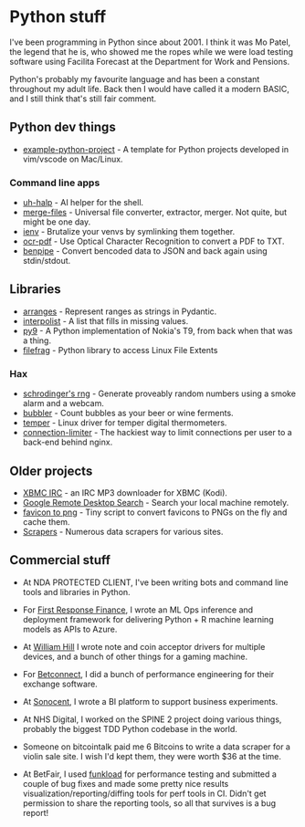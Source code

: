 # Python stuff

I've been programming in Python since about 2001. I think it was Mo Patel, the
legend that he is, who showed me the ropes while we were load testing software
using Facilita Forecast at the Department for Work and Pensions.

Python's probably my favourite language and has been a constant throughout my
adult life. Back then I would have called it a modern BASIC, and I still think
that's still fair comment.

## Python dev things

* [example-python-project](https://github.com/bitplane/example-python-project) -
  A template for Python projects developed in vim/vscode on Mac/Linux.

### Command line apps

* [uh-halp](uh-halp) -
  AI helper for the shell.
* [merge-files](/merge-files) -
  Universal file converter, extractor, merger. Not quite, but might be one day.
* [ienv](/ienv) -
  Brutalize your venvs by symlinking them together.
* [ocr-pdf](https://github.com/bitplane/ocr-pdf) -
  Use Optical Character Recognition to convert a PDF to TXT.
* [benpipe](https://github.com/bitplane/benpipe) -
  Convert bencoded data to JSON and back again using stdin/stdout.

## Libraries

* [arranges](/arranges) -
  Represent ranges as strings in Pydantic.
* [interpolist](interpolist) -
  A list that fills in missing values.
* [py9](https://github.com/bitplane/py9) -
  A Python implementation of Nokia's T9, from back when that was a thing.
* [filefrag](https://github.com/bitplane/pyfilefrag) -
  Python library to access Linux File Extents

### Hax

* [schrodinger's rng](https://github.com/bitplane/schrodingers-rng) -
  Generate proveably random numbers using a smoke alarm and a webcam.
* [bubbler](/log/2012/02/airlock-mic-project) -
  Count bubbles as your beer or wine ferments.
* [temper](https://github.com/bitplane/temper) -
  Linux driver for temper digital thermometers.
* [connection-limiter](https://github.com/bitplane/connection-limiter) -
  The hackiest way to limit connections per user to a back-end behind nginx.

## Older projects

* [XBMC IRC](xbmc) -
  an IRC MP3 downloader for XBMC (Kodi).
* [Google Remote Desktop Search](rgds) -
  Search your local machine remotely.
* [favicon to png](https://github.com/bitplane/favicon-to-png) -
  Tiny script to convert favicons to PNGs on the fly and cache them.
* [Scrapers](scrapers) -
  Numerous data scrapers for various sites.

## Commercial stuff

* At NDA PROTECTED CLIENT, I've been writing bots and command line tools and
  libraries in Python.

* For [First Response Finance](https://www.firstresponsefinance.co.uk/), I
  wrote an ML Ops inference and deployment framework for delivering Python + R
  machine learning models as APIs to Azure.

* At [William Hill](https://www.williamhill.com/) I wrote note and coin
  acceptor drivers for multiple devices, and a bunch of other things for a
  gaming machine.

* For [Betconnect](https://www.betconnect.com/), I did a bunch of performance
  engineering for their exchange software.

* At [Sonocent](https://glean.co/), I wrote a BI platform to support business
  experiments.

* At NHS Digital, I worked on the SPINE 2 project doing various things, probably
  the biggest TDD Python codebase in the world.

* Someone on bitcointalk paid me 6 Bitcoins to write a data scraper for a
  violin sale site. I wish I'd kept them, they were worth $36 at the time.

* At BetFair, I used [funkload](https://github.com/nuxeo/funkload) for
  performance testing and submitted a couple of bug fixes and made some pretty
  nice results visualization/reporting/diffing tools for perf tools in CI.
  Didn't get permission to share the reporting tools, so all that survives is
  a bug report!

